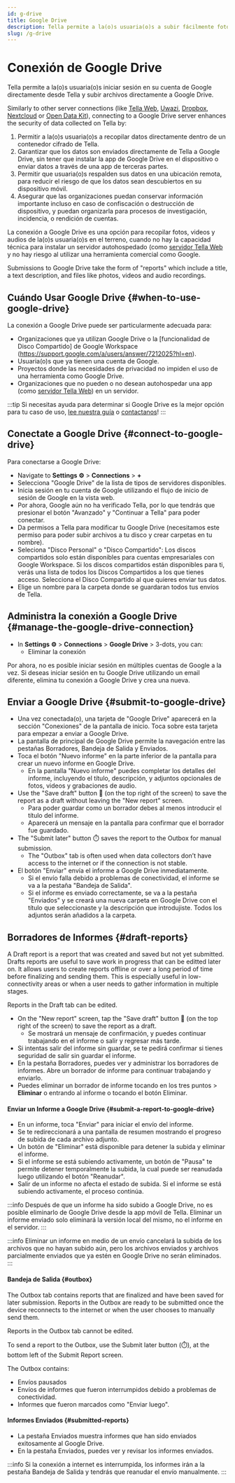 ```yaml
---
id: g-drive
title: Google Drive
description: Tella permite a la(o)s usuaria(o)s a subir fácilmente fotos, videos, pdfs y grabaciones de audio a su Google Drive personal u organizacional.
slug: /g-drive
---
```


# Conexión de Google Drive

Tella permite a la(o)s usuaria(o)s iniciar sesión en su cuenta de Google directamente desde Tella y subir archivos directamente a Google Drive.

Similarly to other server connections (like [Tella Web](/tella-web), [Uwazi](/uwazi), [Dropbox](/dropbox), [Nextcloud](/nextcloud) or [Open Data Kit](/odk)), connecting to a Google Drive server enhances the security of data collected on Tella by:


1. Permitir a la(o)s usuaria(o)s a recopilar datos directamente dentro de un contenedor cifrado de Tella.
2. Garantizar que los datos son enviados directamente de Tella a Google Drive, sin tener que instalar la app de Google Drive en el dispositivo o enviar datos a través de una app de terceras partes.
3. Permitir que usuaria(o)s respalden sus datos en una ubicación remota, para reducir el riesgo de que los datos sean descubiertos en su dispositivo móvil.
4. Asegurar que las organizaciones puedan conservar información importante incluso en caso de confiscación o destrucción de dispositivo, y puedan organizarla para procesos de  investigación, incidencia, o rendición de cuentas.

La conexión a Google Drive es una opción para recopilar fotos, videos y audios de la(o)s usuaria(o)s en el terreno, cuando no hay la capacidad técnica para instalar un servidor autohospedado (como [servidor Tella Web](/tella-web) y no hay riesgo al utilizar una herramienta comercial como Google.

Submissions to Google Drive take the form of "reports" which include a title, a text description, and files like photos, videos and audio recordings.



## Cuándo Usar Google Drive {#when-to-use-google-drive}

La conexión a Google Drive puede ser particularmente adecuada para:
- Organizaciones que ya utilizan Google Drive o la [funcionalidad de Disco Compartido] de Google Workspace (https://support.google.com/a/users/answer/7212025?hl=en).
- Usuaria(o)s que ya tienen una cuenta de Google.
- Proyectos donde las necesidades de privacidad no impiden el uso de una herramienta como Google Drive.
- Organizaciones que no pueden o no desean autohospedar una app (como [servidor Tella Web](/tella-web)) en un servidor.

:::tip
Si necesitas ayuda para determinar si Google Drive es la mejor opción para tu caso de uso, [lee nuestra guía](/for-organizations) o [contactanos](/contact-us)!
:::


## Conectate a Google Drive {#connect-to-google-drive}

Para conectarse a Google Drive:

* Navigate to **Settings ⚙️** > **Connections** > **+**
* Selecciona "Google Drive" de la lista de tipos de servidores disponibles.
* Inicia sesión en tu cuenta de Google utilizando el flujo de inicio de sesión de Google en la vista web.
* Por ahora, Google aún no ha verificado Tella, por lo que tendrás que presionar el botón "Avanzado" y "Continuar a Tella" para poder conectar.
* Da permisos a Tella para modificar tu Google Drive (necesitamos este permiso para poder subir archivos a tu disco y crear carpetas en tu nombre).
* Seleciona "Disco Personal" o "Disco Compartido": Los discos compartidos solo están disponibles para cuentas empresariales con Google Workspace. Si los discos compartidos están disponibles para ti, verás una lista de todos los Discos Compartidos a los que tienes acceso. Selecciona el Disco Compartido al que quieres enviar tus datos.
* Elige un nombre para la carpeta donde se guardaran todos tus envíos de Tella.


## Administra la conexión a Google Drive  {#manage-the-google-drive-connection}

* In **Settings ⚙️** > **Connections** >  **Google Drive** > 3-dots, you can:
  - Eliminar la conexión

Por ahora, no es posible iniciar sesión en múltiples cuentas de Google a la vez. Si deseas iniciar sesión en tu Google Drive utilizando un email diferente, elimina tu conexión a Google Drive y crea una nueva.


## Enviar a Google Drive {#submit-to-google-drive}

* Una vez conectada(o), una tarjeta de "Google Drive" aparecerá en la sección "Conexiones" de la pantalla de inicio. Toca sobre esta tarjeta para empezar a enviar a Google Drive.
* La pantalla de principal de Google Drive permite la navegación entre las pestañas Borradores, Bandeja de Salida y  Enviados.
* Toca el botón "Nuevo informe" en la parte inferior de la pantalla para crear un nuevo informe en Google Drive.
    * En la pantalla "Nuevo informe" puedes completar los detalles del informe, incluyendo el título, descripción, y adjuntos opcionales de fotos, videos y grabaciones de audio.
* Use the "Save draft" button 💾 (on the top right of the screen) to save the report as a draft without leaving the "New report" screen. 
    * Para poder guardar como un borrador debes al menos introducir el título del informe.
    * Aparecerá un mensaje en la pantalla para confirmar que el borrador fue guardado.
* The "Submit later" button ⏱️ saves the report to the Outbox for manual submission.
    * The "Outbox" tab is often used when data collectors don’t have access to the internet or if the connection is not stable.
* El botón "Enviar" envía el informe a Google Drive inmediatamente.
    * Si el envío falla debido a problemas de conectividad, el informe se va a la pestaña "Bandeja de Salida".
    * Si el informe es enviado correctamente, se va a la pestaña "Enviados" y se creará una nueva carpeta en Google Drive con el título que seleccionaste y la descripción que introdujiste. Todos los adjuntos serán añadidos a la carpeta.


## Borradores de Informes {#draft-reports}

A Draft report is a report that was created and saved but not yet submitted. Drafts reports are useful to save work in progress that can be editted later on. It allows users to create reports offline or over a long period of time before finalizing and sending them. This is especially useful in low-connectivity areas or when a user needs to gather information in multiple stages.

Reports in the Draft tab can be edited.

* On the "New report" screen, tap the "Save draft" button 💾 (on the top right of the screen) to save the report as a draft.
    * Se mostrará un mensaje de confirmación, y puedes continuar trabajando en el informe o salir y regresar más tarde.
* Si intentas salir del informe sin guardar, se te pedirá confirmar si tienes seguridad de salir sin guardar el informe.
* En la pestaña Borradores, puedes ver y administrar los borradores de informes. Abre un borrador de informe para continuar trabajando y enviarlo.
* Puedes eliminar un borrador de informe tocando en los tres puntos > **Eliminar** o entrando al informe o tocando el botón Eliminar.


#### Enviar un Informe a Google Drive {#submit-a-report-to-google-drive}

* En un informe, toca "Enviar" para iniciar el envío del informe.
* Se te redireccionará a una pantalla de resumen mostrando el progreso de subida de cada archivo adjunto.
* Un botón de "Eliminar" está disponible para detener la subida y eliminar el informe.
* Si el informe se está subiendo activamente, un botón de "Pausa" te permite detener temporalmente la subida, la cual puede ser reanudada luego utilizando el botón "Reanudar".
* Salir de un informe no afecta el estado de subida. Si el informe se está subiendo activamente, el proceso continúa. 

:::info
Después de que un informe ha sido subido a Google Drive, no es posible eliminarlo de Google Drive desde la app móvil de Tella. Eliminar un informe enviado solo eliminará la versión local del mismo, no el informe en el servidor.
:::

:::info
Eliminar un informe en medio de un envío cancelará la subida de los archivos que no hayan subido aún, pero los archivos enviados y archivos parcialmente enviados que ya estén en Google Drive no serán eliminados.
:::


#### Bandeja de Salida {#outbox}

The Outbox tab contains reports that are finalized and have been saved for later submission. Reports in the Outbox are ready to be submitted once the device reconnects to the internet or when the user chooses to manually send them.

Reports in the Outbox tab cannot be edited.

To send a report to the Outbox, use the Submit later button (⏱️), at the bottom left of the Submit Report screen. 

The Outbox contains:

* Envíos pausados
* Envíos de informes que fueron interrumpidos debido a problemas de conectividad.
* Informes que fueron marcados como "Enviar luego".


#### Informes Enviados {#submitted-reports}

- La pestaña Enviados muestra informes que han sido enviados exitosamente al Google Drive.
- En la pestaña Enviados, puedes ver y revisar los informes enviados.

:::info
Si la conexión a internet es interrumpida, los informes irán a la pestaña Bandeja de Salida y tendrás que reanudar el envío manualmente.
:::



